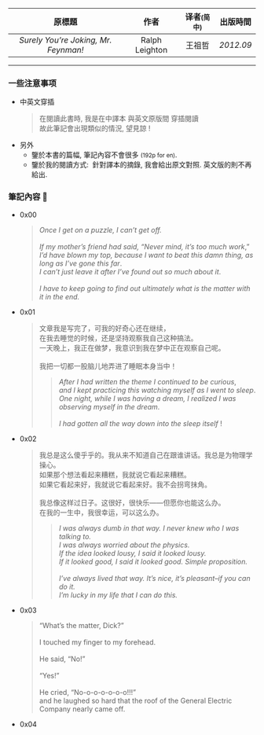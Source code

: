| 原標題 | 作者 | 译者<small>(简中)</small> | 出版時間 | 
| :---: | :---: | :---: | :---: |
| *Surely You’re Joking, Mr. Feynman!* | Ralph Leighton | 王祖哲 | *2012.09* |

--------- 

### **一些注意事项**
- 中英文穿插
    > 在閱讀此書時, 我是在中譯本 與英文原版間 穿插閱讀<br>
    > 故此筆記會出現類似的情況, 望見諒 !
- 另外 
    - 鑒於本書的篇幅, 筆記內容不會很多 <small>(192p for en)</small>.
    - 鑒於我的閱讀方式: &nbsp;針對譯本的摘錄, 我會給出原文對照. 英文版的則不再給出.
    
### 筆記內容 🐰

- 0x00 
    > *Once I get on a puzzle, I can’t get off.* <br><br>*If my mother’s friend had said, “Never mind, it’s too much work*,” <br>*I’d have blown my top, because I want to beat this damn thing, as long as I’ve gone this far*. <br>*I can’t just leave it after I’ve found out so much about it*. <br><br>*I have to keep going to find out ultimately what is the matter with it in the end.*

- 0x01 
    > 文章我是写完了，可我的好奇心还在继续，<br>在我去睡觉的时候，还是坚持观察我自己这种搞法。<br>一天晚上，我正在做梦，我意识到我在梦中正在观察自己呢。<br><br>我把一切都一股脑儿地弄进了睡眠本身当中！
    > > *After I had written the theme I continued to be curious*, <br>*and I kept practicing this watching myself as I went to sleep*. <br>*One night, while I was having a dream, I realized I was observing myself in the dream*. <br><br>*I had gotten all the way down into the sleep itself* !
    
- 0x02 
    > 我总是这么傻乎乎的。我从来不知道自己在跟谁讲话。我总是为物理学操心。<br>如果那个想法看起来糟糕，我就说它看起来糟糕。<br>如果它看起来好，我就说它看起来好。我不会拐弯抹角。<br><br>
我总像这样过日子。这很好，很快乐——但愿你也能这么办。<br>在我的一生中，我很幸运，可以这么办。
    > > *I was always dumb in that way. I never knew who I was talking to. <br>I was always worried about the physics. <br>If the idea looked lousy, I said it looked lousy. <br>If it looked good, I said it looked good. Simple proposition.*<br><br>
*I’ve always lived that way. It’s nice, it’s pleasant–if you can do it. <br>I’m lucky in my life that I can do this.*

- 0x03 
    > “What’s the matter, Dick?”<br><br>I touched my finger to my forehead.<br><br>
He said, “No!”<br><br>
“Yes!”<br><br>
He cried, “No-o-o-o-o-o-o!!!” <br>and he laughed so hard that the roof of the General Electric Company nearly came off.

- 0x04 
    > 